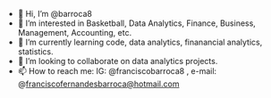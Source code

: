 - 👋 Hi, I’m @barroca8
- 👀 I’m interested in Basketball, Data Analytics, Finance, Business, Management, Accounting, etc.
- 🌱 I’m currently learning code, data analytics, finanancial analytics, statistics.
- 💞️ I’m looking to collaborate on data analytics projects.
- 📫 How to reach me: IG: @franciscobarroca8 , e-mail: @franciscofernandesbarroca@hotmail.com

<!---
barroca8/barroca8 is a ✨ special ✨ repository because its `README.md` (this file) appears on your GitHub profile.
You can click the Preview link to take a look at your changes.
--->
